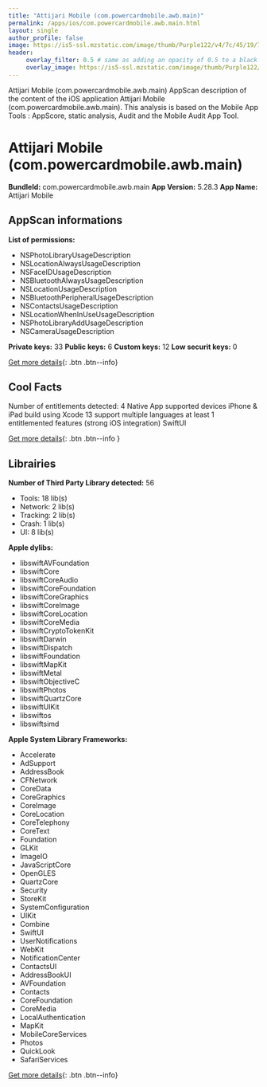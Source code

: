 ```yaml
---
title: "Attijari Mobile (com.powercardmobile.awb.main)"
permalink: /apps/ios/com.powercardmobile.awb.main.html
layout: single
author_profile: false
image: https://is5-ssl.mzstatic.com/image/thumb/Purple122/v4/7c/45/19/7c451910-a612-5459-50fe-40a5055391ce/AppIcon-blanc-0-0-1x_U007emarketing-0-0-0-6-0-0-sRGB-0-0-0-GLES2_U002c0-512MB-85-220-0-0.png/512x512bb.jpg
header: 
     overlay_filter: 0.5 # same as adding an opacity of 0.5 to a black background
     overlay_image: https://is5-ssl.mzstatic.com/image/thumb/Purple122/v4/7c/45/19/7c451910-a612-5459-50fe-40a5055391ce/AppIcon-blanc-0-0-1x_U007emarketing-0-0-0-6-0-0-sRGB-0-0-0-GLES2_U002c0-512MB-85-220-0-0.png/512x512bb.jpg
---
```

Attijari Mobile (com.powercardmobile.awb.main) AppScan description of the content of the iOS application Attijari Mobile (com.powercardmobile.awb.main). This analysis is based on the Mobile App Tools : AppScore, static analysis, Audit and the Mobile Audit App Tool.

# Attijari Mobile (com.powercardmobile.awb.main)

**BundleId:** com.powercardmobile.awb.main
**App Version:** 5.28.3
**App Name:** Attijari Mobile


## AppScan informations 

**List of permissions:** 
- NSPhotoLibraryUsageDescription
- NSLocationAlwaysUsageDescription
- NSFaceIDUsageDescription
- NSBluetoothAlwaysUsageDescription
- NSLocationUsageDescription
- NSBluetoothPeripheralUsageDescription
- NSContactsUsageDescription
- NSLocationWhenInUseUsageDescription
- NSPhotoLibraryAddUsageDescription
- NSCameraUsageDescription
  
  
**Private keys:** 33
**Public keys:** 6
**Custom keys:** 12
**Low securit keys:** 0
  
[Get more details](/pricing.html){: .btn .btn--info}

## Cool Facts

Number of entitlements detected: 4
Native App
supported devices iPhone & iPad
build using Xcode 13
support multiple languages
at least 1 entitlemented features (strong iOS integration)
SwiftUI
  
[Get more details](/pricing.html){: .btn .btn--info }

## Librairies 
**Number of Third Party Library detected:** 56
- Tools: 18 lib(s)
- Network: 2 lib(s)
- Tracking: 2 lib(s)
- Crash: 1 lib(s)
- UI: 8 lib(s)


**Apple dylibs:**
- libswiftAVFoundation
- libswiftCore
- libswiftCoreAudio
- libswiftCoreFoundation
- libswiftCoreGraphics
- libswiftCoreImage
- libswiftCoreLocation
- libswiftCoreMedia
- libswiftCryptoTokenKit
- libswiftDarwin
- libswiftDispatch
- libswiftFoundation
- libswiftMapKit
- libswiftMetal
- libswiftObjectiveC
- libswiftPhotos
- libswiftQuartzCore
- libswiftUIKit
- libswiftos
- libswiftsimd


**Apple System Library Frameworks:**
- Accelerate
- AdSupport
- AddressBook
- CFNetwork
- CoreData
- CoreGraphics
- CoreImage
- CoreLocation
- CoreTelephony
- CoreText
- Foundation
- GLKit
- ImageIO
- JavaScriptCore
- OpenGLES
- QuartzCore
- Security
- StoreKit
- SystemConfiguration
- UIKit
- Combine
- SwiftUI
- UserNotifications
- WebKit
- NotificationCenter
- ContactsUI
- AddressBookUI
- AVFoundation
- Contacts
- CoreFoundation
- CoreMedia
- LocalAuthentication
- MapKit
- MobileCoreServices
- Photos
- QuickLook
- SafariServices


  
[Get more details](/pricing.html){: .btn .btn--info}

